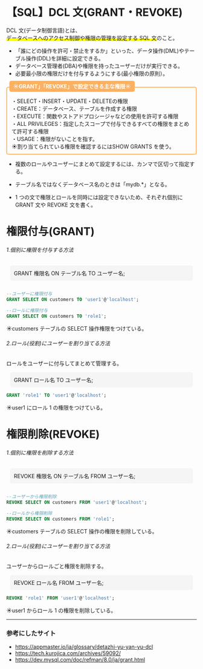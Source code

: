 # 【SQL】DCL 文(GRANT・REVOKE)

DCL 文(データ制御言語)とは、  
<span style="background: linear-gradient(transparent 60%, #ffff00 60%);">
データベースへのアクセス制御や権限の管理を設定する SQL 文</span>のこと。

- 「誰にどの操作を許可・禁止をするか」といった、データ操作(DML)やテーブル操作(DDL)を詳細に設定できる。
- データベース管理者(DBA)や権限を持ったユーザーだけが実行できる。
- 必要最小限の権限だけを付与するようにする(最小権限の原則）。

<div style="height: 12px;"><span style="margin-left: 8px; padding: 6px 10px; background:#FBB161 ; color: #ffffff; font-weight: bold; border-radius: 5px;">☀︎GRANT」「REVOKE」で設定できる主な権限☀︎</span></div>
<div style="border: 2px solid#FBB161 ; padding: 25px 12px 10px; font-size: 1em; border-radius: 5px;">
・SELECT・INSERT・UPDATE・DELETEの権限<br>
・CREATE：データベース、テーブルを作成する権限<br>
・EXECUTE：関数やストアドプロシージャなどの使用を許可する権限<br>
・ALL PRIVILEGES：指定したスコープで付与できるすべての権限をまとめて許可する権限<br>
・USAGE：権限がないことを指す。<br>
☀︎割り当てられている権限を確認するにはSHOW GRANTS を使う。
</div>
   
- 複数のロールやユーザーにまとめて設定するには、カンマで区切って指定する。

- テーブル名ではなくデータベース名のときは「mydb.\*」となる。
- 1 つの文で権限とロールを同時には設定できないため、それぞれ個別に GRANT 文や REVOKE 文を書く。

# 権限付与(GRANT)

###### 1.個別に権限を付与する方法

<div style="background: #f5f5f5;  border-radius: 5px; padding: 10px; margin: 10px;">
<p style="margin: 0;">
GRANT 権限名 ON テーブル名 TO ユーザー名;
</p>
</div>

```SQL

--ユーザーに権限付与
GRANT SELECT ON customers TO 'user1'@'localhost';

--ロールに権限付与
GRANT SELECT ON customers TO 'role1';
```

☀︎customers テーブルの SELECT 操作権限をつけている。

###### 2.ロール(役割)にユーザーを割り当てる方法

ロールをユーザーに付与してまとめて管理する。

<div style="background: #f5f5f5;  border-radius: 5px; padding: 10px; margin: 10px;">
<p style="margin: 0;">
GRANT ロール名 TO ユーザー名;
</p>
</div>

```SQL
GRANT 'role1' TO 'user1'@'localhost';
```

☀︎user1 にロール 1 の権限をつけている。

# 権限削除(REVOKE)

###### 1.個別に権限を削除する方法

<div style="background: #f5f5f5;  border-radius: 5px; padding: 10px; margin: 10px;">
<p style="margin: 0;">
REVOKE 権限名 ON テーブル名 FROM ユーザー名;
</p>
</div>

```SQL

--ユーザーから権限削除
REVOKE SELECT ON customers FROM 'user1'@'localhost';

--ロールから権限削除
REVOKE SELECT ON customers FROM 'role1';
```

☀︎customers テーブルの SELECT 操作の権限を削除している。

###### 2.ロール(役割)にユーザーを割り当てる方法

ユーザーからロールごと権限を削除する。

<div style="background: #f5f5f5;  border-radius: 5px; padding: 10px; margin: 10px;">
<p style="margin: 0;">
REVOKE ロール名 FROM ユーザー名;
</p>
</div>

```SQL
REVOKE 'role1' FROM 'user1'@'localhost';
```

☀︎user1 からロール 1 の権限を削除している。

---

### 参考にしたサイト

- https://appmaster.io/ja/glossary/detazhi-yu-yan-yu-dcl
- https://tech.kurojica.com/archives/59092/
- https://dev.mysql.com/doc/refman/8.0/ja/grant.html
